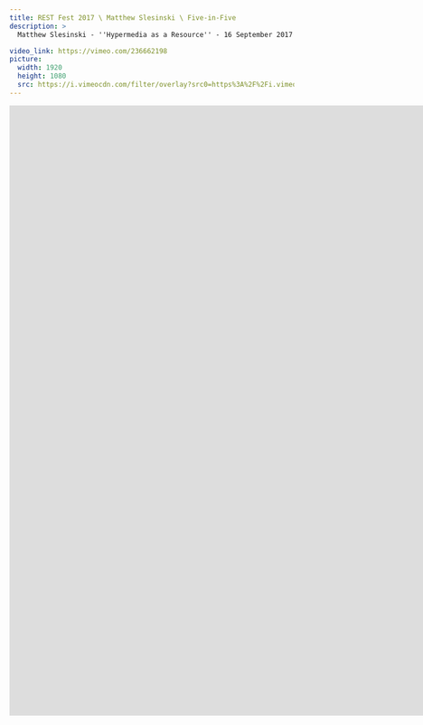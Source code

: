 ```yaml
---
title: REST Fest 2017 \ Matthew Slesinski \ Five-in-Five
description: >
  Matthew Slesinski - ''Hypermedia as a Resource'' - 16 September 2017

video_link: https://vimeo.com/236662198
picture:
  width: 1920
  height: 1080
  src: https://i.vimeocdn.com/filter/overlay?src0=https%3A%2F%2Fi.vimeocdn.com%2Fvideo%2F659928195_1920x1080.jpg&src1=http%3A%2F%2Ff.vimeocdn.com%2Fp%2Fimages%2Fcrawler_play.png
---
```

<iframe src="https://player.vimeo.com/video/236662198?title=0&byline=0&portrait=0&badge=0&autopause=0&player_id=0" width="1920" height="1080" frameborder="0" title="REST Fest 2017 \ Matthew Slesinski \ Five-in-Five" webkitallowfullscreen mozallowfullscreen allowfullscreen></iframe>